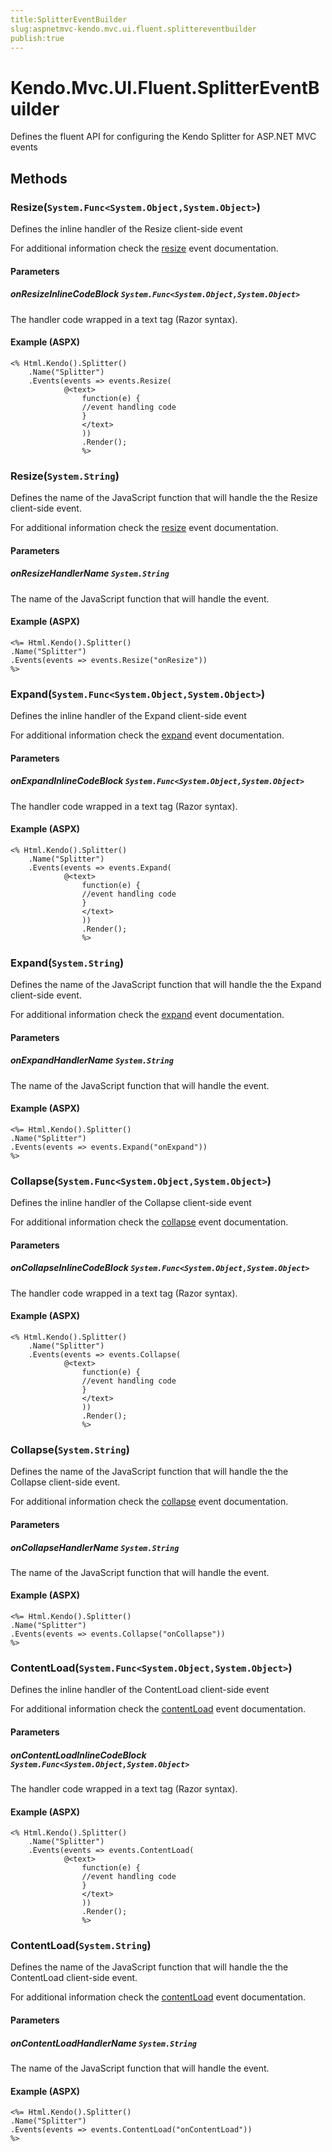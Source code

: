 ```yaml
---
title:SplitterEventBuilder
slug:aspnetmvc-kendo.mvc.ui.fluent.splittereventbuilder
publish:true
---
```


# Kendo.Mvc.UI.Fluent.SplitterEventBuilder
Defines the fluent API for configuring the Kendo Splitter for ASP.NET MVC events



## Methods

### Resize(`System.Func<System.Object,System.Object>`)
Defines the inline handler of the Resize client-side event

For additional information check the [resize](/kendo-ui/api/web/splitter#events-resize) event documentation.


#### Parameters

##### onResizeInlineCodeBlock `System.Func<System.Object,System.Object>`
The handler code wrapped in a text tag (Razor syntax).




#### Example (ASPX)
    <% Html.Kendo().Splitter()
        .Name("Splitter")
        .Events(events => events.Resize(
                @<text>
                    function(e) {
                    //event handling code
                    }
                    </text>
                    ))
                    .Render();
                    %>


### Resize(`System.String`)
Defines the name of the JavaScript function that will handle the the Resize client-side event.

For additional information check the [resize](/kendo-ui/api/web/splitter#events-resize) event documentation.


#### Parameters

##### onResizeHandlerName `System.String`
The name of the JavaScript function that will handle the event.




#### Example (ASPX)
    <%= Html.Kendo().Splitter()
    .Name("Splitter")
    .Events(events => events.Resize("onResize"))
    %>


### Expand(`System.Func<System.Object,System.Object>`)
Defines the inline handler of the Expand client-side event

For additional information check the [expand](/kendo-ui/api/web/splitter#events-expand) event documentation.


#### Parameters

##### onExpandInlineCodeBlock `System.Func<System.Object,System.Object>`
The handler code wrapped in a text tag (Razor syntax).




#### Example (ASPX)
    <% Html.Kendo().Splitter()
        .Name("Splitter")
        .Events(events => events.Expand(
                @<text>
                    function(e) {
                    //event handling code
                    }
                    </text>
                    ))
                    .Render();
                    %>


### Expand(`System.String`)
Defines the name of the JavaScript function that will handle the the Expand client-side event.

For additional information check the [expand](/kendo-ui/api/web/splitter#events-expand) event documentation.


#### Parameters

##### onExpandHandlerName `System.String`
The name of the JavaScript function that will handle the event.




#### Example (ASPX)
    <%= Html.Kendo().Splitter()
    .Name("Splitter")
    .Events(events => events.Expand("onExpand"))
    %>


### Collapse(`System.Func<System.Object,System.Object>`)
Defines the inline handler of the Collapse client-side event

For additional information check the [collapse](/kendo-ui/api/web/splitter#events-collapse) event documentation.


#### Parameters

##### onCollapseInlineCodeBlock `System.Func<System.Object,System.Object>`
The handler code wrapped in a text tag (Razor syntax).




#### Example (ASPX)
    <% Html.Kendo().Splitter()
        .Name("Splitter")
        .Events(events => events.Collapse(
                @<text>
                    function(e) {
                    //event handling code
                    }
                    </text>
                    ))
                    .Render();
                    %>


### Collapse(`System.String`)
Defines the name of the JavaScript function that will handle the the Collapse client-side event.

For additional information check the [collapse](/kendo-ui/api/web/splitter#events-collapse) event documentation.


#### Parameters

##### onCollapseHandlerName `System.String`
The name of the JavaScript function that will handle the event.




#### Example (ASPX)
    <%= Html.Kendo().Splitter()
    .Name("Splitter")
    .Events(events => events.Collapse("onCollapse"))
    %>


### ContentLoad(`System.Func<System.Object,System.Object>`)
Defines the inline handler of the ContentLoad client-side event

For additional information check the [contentLoad](/kendo-ui/api/web/splitter#events-contentLoad) event documentation.


#### Parameters

##### onContentLoadInlineCodeBlock `System.Func<System.Object,System.Object>`
The handler code wrapped in a text tag (Razor syntax).




#### Example (ASPX)
    <% Html.Kendo().Splitter()
        .Name("Splitter")
        .Events(events => events.ContentLoad(
                @<text>
                    function(e) {
                    //event handling code
                    }
                    </text>
                    ))
                    .Render();
                    %>


### ContentLoad(`System.String`)
Defines the name of the JavaScript function that will handle the the ContentLoad client-side event.

For additional information check the [contentLoad](/kendo-ui/api/web/splitter#events-contentLoad) event documentation.


#### Parameters

##### onContentLoadHandlerName `System.String`
The name of the JavaScript function that will handle the event.




#### Example (ASPX)
    <%= Html.Kendo().Splitter()
    .Name("Splitter")
    .Events(events => events.ContentLoad("onContentLoad"))
    %>



